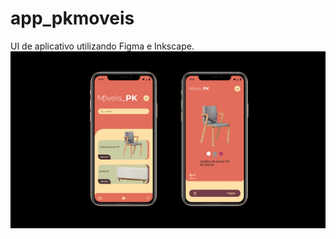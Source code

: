 # app_pkmoveis
UI de aplicativo utilizando Figma e Inkscape.
![](https://github.com/Pedrocfms/app_pkmoveis/blob/master/app01.jpg)
